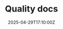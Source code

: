 ---
title: Quality docs
linkTitle: Quality docs
date: '2025-04-29T17:10:00Z'
weight: 1
description: The organization emphasizes a commitment to quality through policies,
  manuals, objectives, and procedures, while maintaining comprehensive quality records
  and offering extensive training programs. Continuous improvement initiatives focus
  on regular assessments, data-driven decisions, and employee feedback to enhance
  the quality management system.
draft: false
ref: quality-docs
---